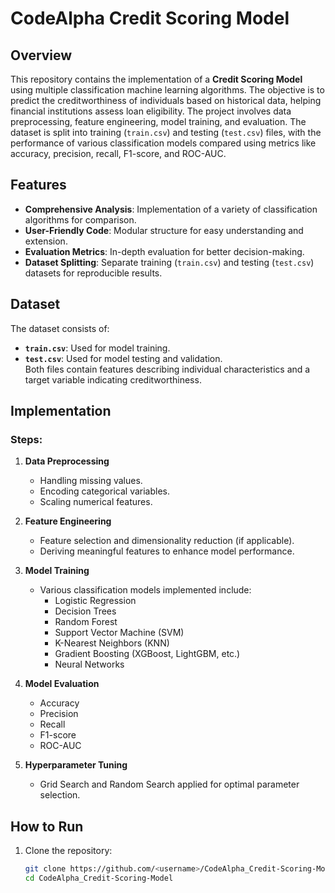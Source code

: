 # CodeAlpha Credit Scoring Model

## Overview
This repository contains the implementation of a **Credit Scoring Model** using multiple classification machine learning algorithms. The objective is to predict the creditworthiness of individuals based on historical data, helping financial institutions assess loan eligibility. The project involves data preprocessing, feature engineering, model training, and evaluation. The dataset is split into training (`train.csv`) and testing (`test.csv`) files, with the performance of various classification models compared using metrics like accuracy, precision, recall, F1-score, and ROC-AUC.

## Features
- **Comprehensive Analysis**: Implementation of a variety of classification algorithms for comparison.  
- **User-Friendly Code**: Modular structure for easy understanding and extension.  
- **Evaluation Metrics**: In-depth evaluation for better decision-making.  
- **Dataset Splitting**: Separate training (`train.csv`) and testing (`test.csv`) datasets for reproducible results.

## Dataset
The dataset consists of:  
- **`train.csv`**: Used for model training.  
- **`test.csv`**: Used for model testing and validation.  
Both files contain features describing individual characteristics and a target variable indicating creditworthiness.

## Implementation
### Steps:
1. **Data Preprocessing**  
   - Handling missing values.  
   - Encoding categorical variables.  
   - Scaling numerical features.  

2. **Feature Engineering**  
   - Feature selection and dimensionality reduction (if applicable).  
   - Deriving meaningful features to enhance model performance.  

3. **Model Training**  
   - Various classification models implemented include:  
     - Logistic Regression  
     - Decision Trees  
     - Random Forest  
     - Support Vector Machine (SVM)  
     - K-Nearest Neighbors (KNN)  
     - Gradient Boosting (XGBoost, LightGBM, etc.)  
     - Neural Networks  

4. **Model Evaluation**  
   - Accuracy  
   - Precision  
   - Recall  
   - F1-score  
   - ROC-AUC  

5. **Hyperparameter Tuning**  
   - Grid Search and Random Search applied for optimal parameter selection.  

## How to Run
1. Clone the repository:  
   ```bash
   git clone https://github.com/<username>/CodeAlpha_Credit-Scoring-Model.git
   cd CodeAlpha_Credit-Scoring-Model
